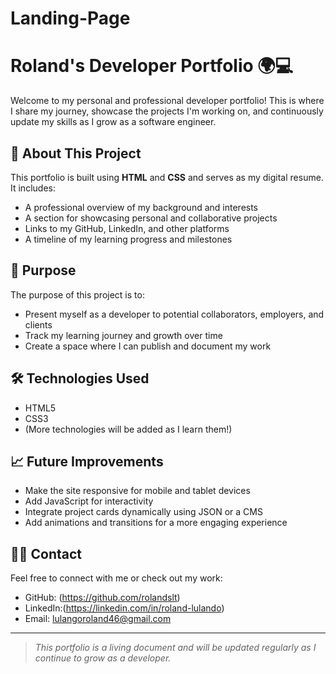 # Landing-Page

# Roland's Developer Portfolio 🌍💻

Welcome to my personal and professional developer portfolio! This is where I share my journey, showcase the projects I'm working on, and continuously update my skills as I grow as a software engineer.

## 🧾 About This Project

This portfolio is built using **HTML** and **CSS** and serves as my digital resume. It includes:

- A professional overview of my background and interests
- A section for showcasing personal and collaborative projects
- Links to my GitHub, LinkedIn, and other platforms
- A timeline of my learning progress and milestones

## 🚀 Purpose

The purpose of this project is to:

- Present myself as a developer to potential collaborators, employers, and clients
- Track my learning journey and growth over time
- Create a space where I can publish and document my work

## 🛠️ Technologies Used

- HTML5  
- CSS3  
- (More technologies will be added as I learn them!)

## 📈 Future Improvements

- Make the site responsive for mobile and tablet devices
- Add JavaScript for interactivity
- Integrate project cards dynamically using JSON or a CMS
- Add animations and transitions for a more engaging experience

## 👨‍💻 Contact

Feel free to connect with me or check out my work:

- GitHub: (https://github.com/rolandslt)
- LinkedIn:(https://linkedin.com/in/roland-lulando)
- Email: lulangoroland46@gmail.com

---

> *This portfolio is a living document and will be updated regularly as I continue to grow as a developer.*
